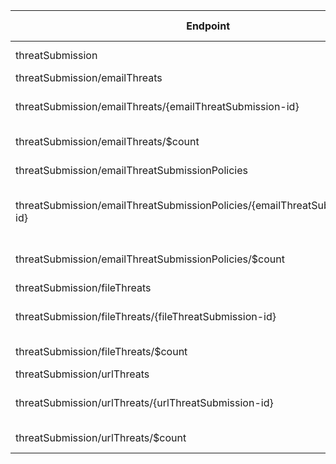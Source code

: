 | Endpoint | v1.0 | V1.0-Url | v1.0-Methods | v1.0-docs | beta | Beta-Url | Beta-Methods | Beta-Docs | Path | Root | Children | Segment |
| ----------| ----------| ----------| ----------| ----------| ----------| ----------| ----------| ----------| ----------| ----------| ----------| ----------|
| threatSubmission| False| | |  | True| https://graph.microsoft.com/beta/threatSubmission| Get Patch|  | threatSubmission| threatSubmission| 4| threatSubmission|
| threatSubmission/emailThreats| False| | |  | True| https://graph.microsoft.com/beta/threatSubmission/emailThreats| Get Post|  | threatSubmission emailThreats| threatSubmission| 2| emailThreats|
| threatSubmission/emailThreats/{emailThreatSubmission-id}| False| | |  | True| https://graph.microsoft.com/beta/threatSubmission/emailThreats/{emailThreatSubmission-id}| Get Patch Delete|   | threatSubmission emailThreats {emailThreatSubmission-id}| threatSubmission| 0| {emailThreatSubmission-id}|
| threatSubmission/emailThreats/$count| False| | |  | True| https://graph.microsoft.com/beta/threatSubmission/emailThreats/$count| Get| | threatSubmission emailThreats $count| threatSubmission| 0| $count|
| threatSubmission/emailThreatSubmissionPolicies| False| | |  | True| https://graph.microsoft.com/beta/threatSubmission/emailThreatSubmissionPolicies| Get Post|  | threatSubmission emailThreatSubmissionPolicies| threatSubmission| 2| emailThreatSubmissionPolicies|
| threatSubmission/emailThreatSubmissionPolicies/{emailThreatSubmissionPolicy-id}| False| | |  | True| https://graph.microsoft.com/beta/threatSubmission/emailThreatSubmissionPolicies/{emailThreatSubmissionPolicy-id}| Get Patch Delete|   | threatSubmission emailThreatSubmissionPolicies {emailThreatSubmissionPolicy-id}| threatSubmission| 0| {emailThreatSubmissionPolicy-id}|
| threatSubmission/emailThreatSubmissionPolicies/$count| False| | |  | True| https://graph.microsoft.com/beta/threatSubmission/emailThreatSubmissionPolicies/$count| Get| | threatSubmission emailThreatSubmissionPolicies $count| threatSubmission| 0| $count|
| threatSubmission/fileThreats| False| | |  | True| https://graph.microsoft.com/beta/threatSubmission/fileThreats| Get Post|  | threatSubmission fileThreats| threatSubmission| 2| fileThreats|
| threatSubmission/fileThreats/{fileThreatSubmission-id}| False| | |  | True| https://graph.microsoft.com/beta/threatSubmission/fileThreats/{fileThreatSubmission-id}| Get Patch Delete|   | threatSubmission fileThreats {fileThreatSubmission-id}| threatSubmission| 0| {fileThreatSubmission-id}|
| threatSubmission/fileThreats/$count| False| | |  | True| https://graph.microsoft.com/beta/threatSubmission/fileThreats/$count| Get| | threatSubmission fileThreats $count| threatSubmission| 0| $count|
| threatSubmission/urlThreats| False| | |  | True| https://graph.microsoft.com/beta/threatSubmission/urlThreats| Get Post|  | threatSubmission urlThreats| threatSubmission| 2| urlThreats|
| threatSubmission/urlThreats/{urlThreatSubmission-id}| False| | |  | True| https://graph.microsoft.com/beta/threatSubmission/urlThreats/{urlThreatSubmission-id}| Get Patch Delete|   | threatSubmission urlThreats {urlThreatSubmission-id}| threatSubmission| 0| {urlThreatSubmission-id}|
| threatSubmission/urlThreats/$count| False| | |  | True| https://graph.microsoft.com/beta/threatSubmission/urlThreats/$count| Get| | threatSubmission urlThreats $count| threatSubmission| 0| $count|

